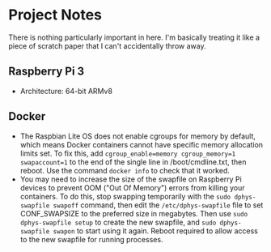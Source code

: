# Project Notes
There is nothing particularly important in here. I'm basically treating it like a piece of scratch paper that I can't accidentally throw away.

## Raspberry Pi 3
* Architecture: 64-bit ARMv8 

## Docker
* The Raspbian Lite OS does not enable cgroups for memory by default, which means Docker containers cannot have specific memory allocation limits set. To fix this, add `cgroup_enable=memory cgroup_memory=1 swapaccount=1` to the end of the single line in /boot/cmdline.txt, then reboot. Use the command `docker info` to check that it worked.
* You may need to increase the size of the swapfile on Raspberry Pi devices to prevent OOM ("Out Of Memory") errors from killing your containers. To do this, stop swapping temporarily with the `sudo dphys-swapfile swapoff` command, then edit the `/etc/dphys-swapfile` file to set CONF_SWAPSIZE to the preferred size in megabytes. Then use `sudo dphys-swapfile setup` to create the new swapfile, and `sudo dphys-swapfile swapon` to start using it again. Reboot required to allow access to the new swapfile for running processes.
